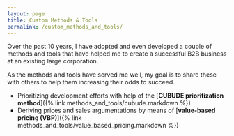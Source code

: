 ```yaml
---
layout: page
title: Custom Methods & Tools
permalink: /custom_methods_and_tools/
---
```


Over the past 10 years, I have adopted and even developed a couple of methods and tools that have helped me to create a successful B2B business at an existing large corporation. 

As the methods and tools have served me well, my goal is to share these with others to help them increasing their odds to succeed. 

* Prioritizing development efforts with help of the [**CUBUDE prioritization method**]({% link methods_and_tools/cubude.markdown %})
* Deriving prices and sales argumentations by means of [**value-based pricing (VBP)**]({% link methods_and_tools/value_based_pricing.markdown %})


